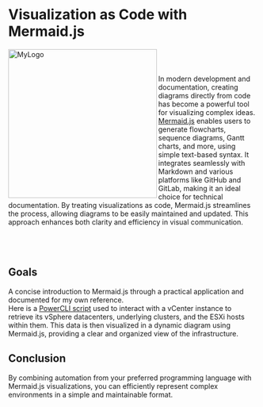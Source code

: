 # Visualization as Code with Mermaid.js
<img width="300" alt="MyLogo" src="https://mermaid.js.org/mermaid-logo.svg" align=left><br>
<br>
<br>
In modern development and documentation, creating diagrams directly from code has become a powerful tool for visualizing complex ideas. [Mermaid.js](https://mermaid.js.org/) enables users to generate flowcharts, sequence diagrams, Gantt charts, and more, using simple text-based syntax. It integrates seamlessly with Markdown and various platforms like GitHub and GitLab, making it an ideal choice for technical documentation. By treating visualizations as code, Mermaid.js streamlines the process, allowing diagrams to be easily maintained and updated. This approach enhances both clarity and efficiency in visual communication.
<br>
<br>
<br>
<br>
## Goals
A concise introduction to Mermaid.js through a practical application and documented for my own reference.<br>
Here is a [PowerCLI script](https://github.com/rafaelurrutiasilva/visualization-as-code-with-mermaid.js/blob/main/powershell/Visualize-vSphere.ps1) used to interact with a vCenter instance to retrieve its vSphere datacenters, underlying clusters, and the ESXi hosts within them. This data is then visualized in a dynamic diagram using Mermaid.js, providing a clear and organized view of the infrastructure.

## Conclusion
By combining automation from your preferred programming language with Mermaid.js visualizations, you can efficiently represent complex environments in a simple and maintainable format. 
